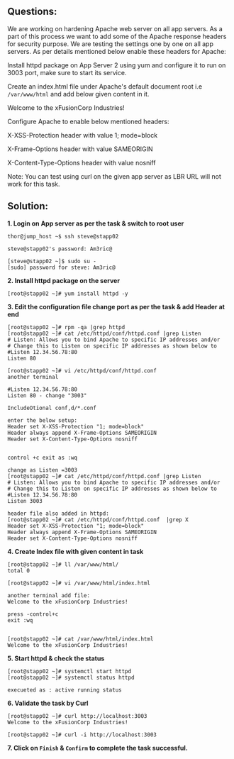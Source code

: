 

## Questions:

We are working on hardening Apache web server on all app servers. As a part of this process we want to add some of the Apache response headers for security purpose. We are testing the settings one by one on all app servers. As per details mentioned below enable these headers for Apache:



Install httpd package on App Server 2 using yum and configure it to run on 3003 port, make sure to start its service.

Create an index.html file under Apache's default document root i.e `/var/www/html` and add below given content in it.

Welcome to the xFusionCorp Industries!

Configure Apache to enable below mentioned headers:

X-XSS-Protection header with value 1; mode=block

X-Frame-Options header with value SAMEORIGIN

X-Content-Type-Options header with value nosniff

Note: You can test using curl on the given app server as LBR URL will not work for this task.


## Solution: 

**1. Login on   App server as per the task & switch to root user**

```
thor@jump_host ~$ ssh steve@stapp02

steve@stapp02's password: Am3ric@

[steve@stapp02 ~]$ sudo su -
[sudo] password for steve: Am3ric@
```

**2. Install httpd package on the server**

```
[root@stapp02 ~]# yum install httpd -y
```

**3. Edit the configuration  file change port as per the task & add Header at end**
 
```
[root@stapp02 ~]# rpm -qa |grep httpd
[root@stapp02 ~]# cat /etc/httpd/conf/httpd.conf |grep Listen
# Listen: Allows you to bind Apache to specific IP addresses and/or
# Change this to Listen on specific IP addresses as shown below to 
#Listen 12.34.56.78:80
Listen 80

[root@stapp02 ~]# vi /etc/httpd/conf/httpd.conf
another terminal

#Listen 12.34.56.78:80
Listen 80 - change "3003"

IncludeOtional conf,d/*.conf

enter the below setup:
Header set X-XSS-Protection "1; mode=block"
Header always append X-Frame-Options SAMEORIGIN
Header set X-Content-Type-Options nosniff


control +c exit as :wq

change as Listen =3003
[root@stapp02 ~]# cat /etc/httpd/conf/httpd.conf |grep Listen
# Listen: Allows you to bind Apache to specific IP addresses and/or
# Change this to Listen on specific IP addresses as shown below to 
#Listen 12.34.56.78:80
Listen 3003 

header file also added in httpd:
[root@stapp02 ~]# cat /etc/httpd/conf/httpd.conf  |grep X
Header set X-XSS-Protection "1; mode=block"
Header always append X-Frame-Options SAMEORIGIN
Header set X-Content-Type-Options nosniff
```

**4. Create Index file with given content in task**

```
[root@stapp02 ~]# ll /var/www/html/
total 0

[root@stapp02 ~]# vi /var/www/html/index.html

another terminal add file:
Welcome to the xFusionCorp Industries!

press -control+c 
exit :wq


[root@stapp02 ~]# cat /var/www/html/index.html
Welcome to the xFusionCorp Industries!
```

**5. Start httpd & check the status**

```
[root@stapp02 ~]# systemctl start httpd
[root@stapp02 ~]# systemctl status httpd

execueted as : active running status
```

**6. Validate the task by Curl**

```
[root@stapp02 ~]# curl http://localhost:3003
Welcome to the xFusionCorp Industries!

[root@stapp02 ~]# curl -i http://localhost:3003
```

**7. Click on `Finish` & `Confirm` to complete the task successful.**

